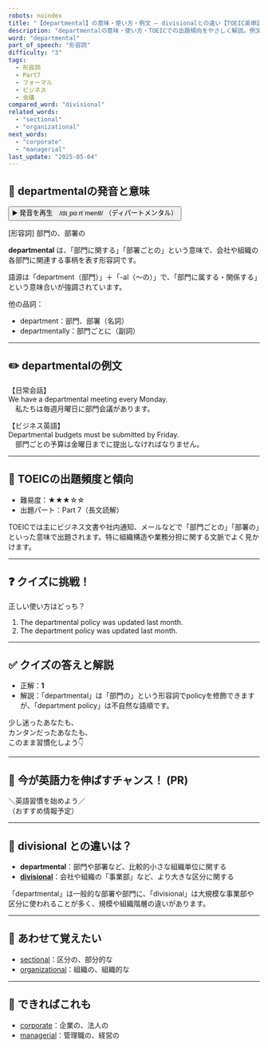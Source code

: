 ```yaml
---
robots: noindex
title: "【departmental】の意味・使い方・例文 ― divisionalとの違い【TOEIC英単語】"
description: "departmentalの意味・使い方・TOEICでの出題傾向をやさしく解説。例文・クイズ付きでdivisionalとの違いもわかりやすく学べます。"
word: "departmental"
part_of_speech: "形容詞"
difficulty: "3"
tags:
  - 形容詞
  - Part7
  - フォーマル
  - ビジネス
  - 会議
compared_word: "divisional"
related_words:
  - "sectional"
  - "organizational"
next_words:
  - "corporate"
  - "managerial"
last_update: "2025-05-04"
---
```


## 🔰 departmentalの発音と意味

<button class="play-audio" onclick="playTTS('departmental')">
  <span class="play-audio-main">
    ▶️ 発音を再生　/dɪˌpɑːrtˈmentl/
  </span>
  <span class="play-audio-sub">
    （ディパートメンタル）
  </span>
</button>

[形容詞] 部門の、部署の

**departmental** は、「部門に関する」「部署ごとの」という意味で、会社や組織の各部門に関連する事柄を表す形容詞です。

語源は「department（部門）」＋「-al（～の）」で、「部門に属する・関係する」という意味合いが強調されています。

他の品詞：  
- department：部門、部署（名詞）
- departmentally：部門ごとに（副詞）

---

## ✏️ departmentalの例文

【日常会話】  
We have a departmental meeting every Monday.  
　私たちは毎週月曜日に部門会議があります。

【ビジネス英語】  
Departmental budgets must be submitted by Friday.  
　部門ごとの予算は金曜日までに提出しなければなりません。

---

## 🎯 TOEICの出題頻度と傾向

- 難易度：★★★☆☆
- 出題パート：Part 7（長文読解）

TOEICでは主にビジネス文書や社内通知、メールなどで「部門ごとの」「部署の」といった意味で出題されます。特に組織構造や業務分担に関する文脈でよく見かけます。

---

## ❓ クイズに挑戦！

正しい使い方はどっち？

1. The departmental policy was updated last month.  
2. The department policy was updated last month.

---

## ✅ クイズの答えと解説

- 正解：**1**
- 解説：「departmental」は「部門の」という形容詞でpolicyを修飾できますが、「department policy」は不自然な語順です。

少し迷ったあなたも、  
カンタンだったあなたも、  
このまま習慣化しよう👇️

---

## 🚀 今が英語力を伸ばすチャンス！ (PR)

<div class="info-center">
＼英語習慣を始めよう／<br>  
（おすすめ情報予定）
</div>

---

## 🤔  divisional との違いは？

- **departmental**：部門や部署など、比較的小さな組織単位に関する
- **[divisional](/divisional)**：会社や組織の「事業部」など、より大きな区分に関する

「departmental」は一般的な部署や部門に、「divisional」は大規模な事業部や区分に使われることが多く、規模や組織階層の違いがあります。

---

## 🧩 あわせて覚えたい

- [sectional](/sectional)：区分の、部分的な
- [organizational](/organizational)：組織の、組織的な

---

## 📖 できればこれも

- [corporate](/corporate)：企業の、法人の
- [managerial](/managerial)：管理職の、経営の

<!-- cvid: aid29_bid13 -->
